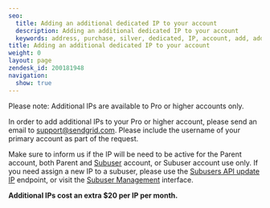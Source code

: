 ```yaml
---
seo:
  title: Adding an additional dedicated IP to your account
  description: Adding an additional dedicated IP to your account
  keywords: address, purchase, silver, dedicated, IP, account, add, additional
title: Adding an additional dedicated IP to your account
weight: 0
layout: page
zendesk_id: 200181948
navigation:
  show: true
---
```

Please note: Additional IPs are available to Pro or higher accounts only. 

In order to add additional IPs to your Pro or higher account, please send an email to [support@sendgrid.com](mailto:support@sendgrid.com). Please include the username of your primary account as part of the request. 

Make sure to inform us if the IP will be need to be active for the Parent account, both Parent and [Subuser]({{root_url}}/Classroom/Basics/Account/what_are_subusers.html) account, or Subuser account use only. If you need assign a new IP to a subuser, please use the [Subusers API update IP]({{root_url}}/API_Reference/Web_API_v3/subusers.html#Update-IPs-assigned-to-a-subuser-PUT) endpoint, or visit the [Subuser Management](https://app.sendgrid.com/settings/subusers) interface. 

**Additional IPs cost an extra $20 per IP per month.**
